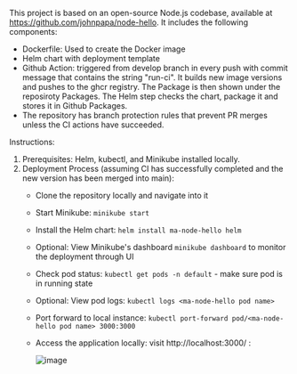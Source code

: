 This project is based on an open-source Node.js codebase, available at https://github.com/johnpapa/node-hello.
It includes the following components:

- Dockerfile: Used to create the Docker image
- Helm chart with deployment template
- Github Action: triggered from develop branch in every push with commit message that contains the string "run-ci". It builds new image versions and pushes to the ghcr registry. 
  The Package is then shown under the reposiroty Packages.
  The Helm step checks the chart, package it and stores it in Github Packages.
- The repository has branch protection rules that prevent PR merges unless the CI actions have succeeded.

Instructions:
1. Prerequisites: Helm, kubectl, and Minikube installed locally.
2. Deployment Process (assuming CI has successfully completed and the new version has been merged into main):
    - Clone the repository locally and navigate into it
    - Start Minikube: `minikube start`
    - Install the Helm chart: `helm install ma-node-hello helm`
    - Optional: View Minikube's dashboard `minikube dashboard` to monitor the deployment through UI
    - Check pod status: `kubectl get pods -n default` - make sure pod is in running state
    - Optional: View pod logs: `kubectl logs <ma-node-hello pod name>`
    - Port forward to local instance: `kubectl port-forward pod/<ma-node-hello pod name> 3000:3000`
    - Access the application locally: visit http://localhost:3000/ :


      ![image](https://github.com/devopzvi/ma/assets/161055987/6ff36d20-a49f-43a6-a514-38c8ff3258f6)

